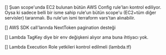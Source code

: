 [] Şuan scope'unda EC2 bulunan bütün AWS Config rule'ları kontrol ediliyor. Oysa ki sadece belli bir isme sahip rule'un bütün scope'u (EC2+tüm diğer servisler) taranmalı. Bu rule'un ismi terraform vars'tan alınabilir.

[] AWS SDK call'larında NextToken pagination desteği

[] Lambda TagKey diye bir env değişkeni alıyor ama buna ihtiyacı yok.

[] Lambda Execution Role yetkileri kontrol edilmeli (lambda.tf)